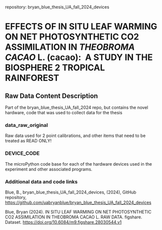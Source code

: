 repository: bryan_blue_thesis_UA_fall_2024_devices

# EFFECTS OF IN SITU LEAF WARMING ON NET PHOTOSYNTHETIC CO2 ASSIMILATION IN *THEOBROMA CACAO* L. (cacao):  A STUDY IN THE BIOSPHERE 2 TROPICAL RAINFOREST

## Raw Data Content Description
Part of the  bryan_blue_thesis_UA_fall_2024 repo, but contains the novel hardware, code that was used to collect data for the thesis

### data_raw_original
Raw data used for 2 point calibrations, and other items that need to be treated as READ ONLY!

### DEVICE_CODE
The microPython code base for each of the hardware devices used in the experiment and other associated programs.

### Additional data and code links

Blue, B., bryan_blue_thesis_UA_fall_2024_devices, (2024), GitHub repository, https://github.com/uabryanblue/bryan_blue_thesis_UA_fall_2024_devices

Blue, Bryan (2024). IN SITU LEAF WARMING ON NET PHOTOSYNTHETIC CO2 ASSIMILATION IN THEOBROMA CACAO L. RAW DATA. figshare. Dataset. https://doi.org/10.6084/m9.figshare.28030544.v1




